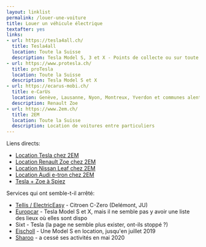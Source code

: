 ```yaml
---
layout: linklist
permalink: /louer-une-voiture
title: Louer un véhicule électrique
textafter: yes
links:
- url: https://tesla4all.ch/
  title: Tesla4all
  location: Toute la Suisse
  description: Tesla Model S, 3 et X - Points de collecte ou sur toute la Suisse
- url: https://www.protesla.ch/
  title: proTesla
  location: Toute la Suisse
  description: Tesla Model S et X
- url: https://ecarus-mobi.ch/
  title: e-CarUs
  location: Genève, Lausanne, Nyon, Montreux, Yverdon et communes alentours
  description: Renault Zoe
- url: https://www.2em.ch/
  title: 2EM
  location: Toute la Suisse
  description: Location de voitures entre particuliers
---
```


Liens directs:

- [Location Tesla chez 2EM](https://www.2em.ch/location-tesla-suisse)
- [Location Renault Zoe chez 2EM](https://www.2em.ch/location-renault-suisse/zoe)
- [Location Nissan Leaf chez 2EM](https://www.2em.ch/location-nissan-suisse/leaf)
- [Location Audi e-tron chez 2EM](https://www.2em.ch/location-audi-suisse/a3-e-tron)
- [Tesla + Zoe à Spiez](https://www.bls.ch/fr/dienstleistungen/an-den-haltestellen/elektroauto-spiez)

Services qui ont semble-t-il arrêté:

- [Tellis / ElectricEasy](https://www.tellis.ch/) - Citroen C-Zero (Delémont, JU)
- [Europcar](https://www.europcar.ch/fr) - Tesla Model S et X, mais il ne semble pas y avoir une liste des lieux où elles sont dispo
- Sixt - Tesla (la page ne semble plus exister, ont-ils stoppé ?)
- [Eischoll](https://eischoll.ch/aktivitaten/tesla-mieten/) - Une Model S en location, jusqu'en juillet 2019
- [Sharoo](https://sharoo.com/fr/) - a cessé ses activités en mai 2020
